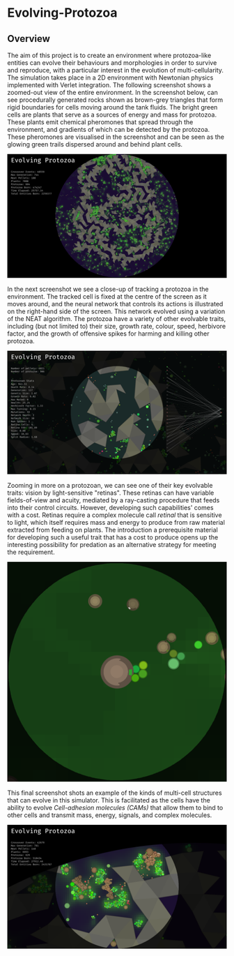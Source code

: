 # Evolving-Protozoa

## Overview

The aim of this project is to create an environment where protozoa-like entities can evolve their behaviours
and morphologies in order to survive and reproduce, with a particular interest in the evolution of multi-cellularity. 
The simulation takes place in a 2D environment with Newtonian physics implemented with Verlet integration. 
The following screenshot shows a zoomed-out view of the entire environment. 
In the screenshot below, can see procedurally generated rocks shown as brown-grey triangles that form rigid 
boundaries for cells moving around the tank fluids. The bright green cells are plants that serve as a sources 
of energy and mass for protozoa. 
These plants emit chemical pheromones that spread through the environment, 
and gradients of which can be detected by the protozoa. 
These pheromones are visualised in the screenshot and can be seen as the glowing green trails dispersed 
around and behind plant cells.

![png](/screenshots/tank_full_view.png)

In the next screenshot we see a close-up of tracking a protozoa in the environment. 
The tracked cell is fixed at the centre of the screen as it moves around, and the neural network that controls 
its actions is illustrated on the right-hand side of the screen. 
This network evolved using a variation of the NEAT algorithm.
The protozoa have a variety of other evolvable traits, including (but not limited to) their size, growth rate, colour,
speed, herbivore factor, and the growth of offensive spikes for harming and killing other protozoa.  

![png](/screenshots/tank.png)

Zooming in more on a protozoan, we can see one of their key evolvable traits: vision by light-sensitive "retinas". 
These retinas can have variable fields-of-view and acuity, mediated by a ray-casting procedure that feeds into their 
control circuits. However, developing such capabilities' comes with a cost. Retinas require a complex molecule call 
_retinal_ that is sensitive to light, which itself requires mass and energy to produce from raw material extracted
from feeding on plants. The introduction a prerequisite material for developing such a useful trait that has a cost
to produce opens up the interesting possibility for predation as an alternative strategy for meeting the requirement.

![png](/screenshots/retina_example.png)

This final screenshot shots an example of the kinds of multi-cell structures that can evolve in this simulator.
This is facilitated as the cells have the ability to evolve _Cell-adhesion molecules (CAMs)_ 
that allow them to bind to other cells and transmit mass, energy, signals, and complex molecules.

![png](/screenshots/evolved_multicells2.png)
